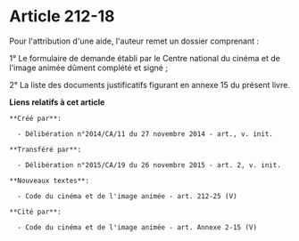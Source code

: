# Article 212-18

Pour l'attribution d'une aide, l'auteur remet un dossier comprenant : 

1° Le formulaire de demande établi par le Centre national du cinéma et de l'image animée dûment complété et signé ; 

2° La liste des documents justificatifs figurant en annexe 15 du présent livre.

**Liens relatifs à cet article**

	**Créé par**:

	  - Délibération n°2014/CA/11 du 27 novembre 2014 - art., v. init.

	**Transféré par**:

	  - Délibération n°2015/CA/19 du 26 novembre 2015 - art. 2, v. init.

	**Nouveaux textes**:

	  - Code du cinéma et de l'image animée - art. 212-25 (V)

	**Cité par**:

	  - Code du cinéma et de l'image animée - art. Annexe 2-15 (V)
